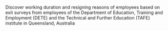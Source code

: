 Discover working duration and resigning reasons of employees based on exit surveys from employees of the Department of Education, Training and Employment (DETE) and the Technical and Further Education (TAFE) institute in Queensland, Australia
